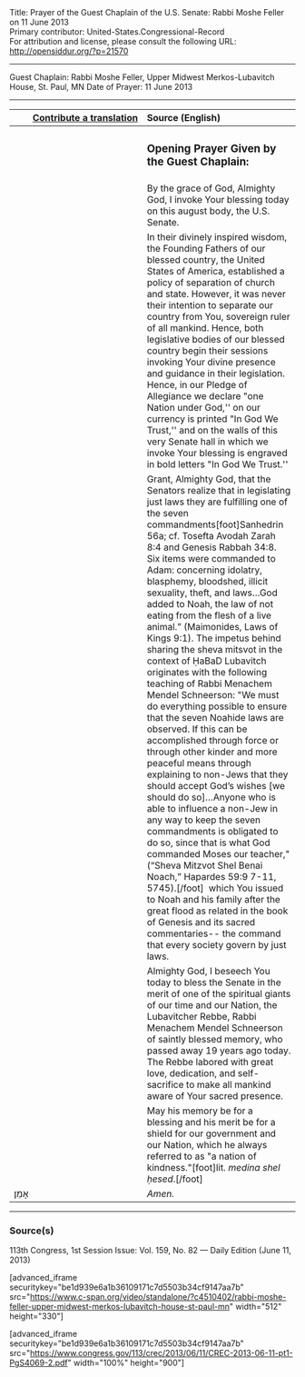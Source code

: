 <html>
<head></head>
<body>
Title: Prayer of the Guest Chaplain of the U.S. Senate: Rabbi Moshe Feller on 11 June 2013<br />
Primary contributor: United-States.Congressional-Record<br />
For attribution and license, please consult the following URL: <a href="http://opensiddur.org/?p=21570">http://opensiddur.org/?p=21570</a>
<p />
<hr />

Guest Chaplain: Rabbi Moshe Feller, Upper Midwest Merkos-Lubavitch House, St. Paul, MN
Date of Prayer: 11 June 2013

<hr />

<table style="margin-left: auto;margin-right: auto;" class="draggable">
<thead><tr><th id="x" style="text-align: right;"><a href="/contributing/upload/">Contribute a translation</a></th><th style="text-align: left;">Source (English)</th></tr></thead>
<tbody>
<tr><td style="vertical-align:top;" width="46%">
<div class="liturgy"><span lang="he">

</span></div></td>
 
<td style="vertical-align:top;" width="53%">
<div class="english">
<h3>Opening Prayer Given by the Guest Chaplain:</h3>
</div></td></tr>


<tr><td style="vertical-align:top;" width="46%">
<div class="liturgy"><span lang="he">

</span></div></td>
 
<td style="vertical-align:top;" width="53%">
<div class="english">
By the grace of God, 
Almighty God, 
I invoke Your blessing today 
on this august body, 
the U.S. Senate. 
</div></td></tr>


<tr><td style="vertical-align:top;" width="46%">
<div class="liturgy"><span lang="he">

</span></div></td>
 
<td style="vertical-align:top;" width="53%">
<div class="english">
In their divinely inspired wisdom, 
the Founding Fathers of our blessed country, 
the United States of America, 
established a policy of separation 
of church and state. 
However, it was never their intention 
to separate our country from You, 
sovereign ruler of all mankind. 
Hence, both legislative bodies of our blessed country 
begin their sessions 
invoking Your divine presence 
and guidance in their legislation. 
Hence, in our Pledge of Allegiance 
we declare "one Nation under God,'' 
on our currency is printed "In God We Trust,'' 
and on the walls of this very Senate hall 
in which we invoke Your blessing 
is engraved in bold letters "In God We Trust.''
</div></td></tr>


<tr><td style="vertical-align:top;" width="46%">
<div class="liturgy"><span lang="he">

</span></div></td>
 
<td style="vertical-align:top;" width="53%">
<div class="english">
Grant, Almighty God,
that the Senators realize 
that in legislating just laws 
they are fulfilling one of the seven commandments[foot]Sanhedrin 56a; cf. Tosefta Avodah Zarah 8:4 and Genesis Rabbah 34:8. Six items were commanded to Adam: concerning idolatry, blasphemy, bloodshed, illicit sexuality, theft, and laws…God added to Noah, the law of not eating from the flesh of a live animal.” (Maimonides, Laws of Kings 9:1). The impetus behind sharing the sheva mitsvot in the context of ḤaBaD Lubavitch originates with the following teaching of Rabbi Menachem Mendel Schneerson: "We must do everything possible to ensure that the seven Noahide laws are observed. If this can be accomplished through force or through other kinder and more peaceful means through explaining to non-Jews that they should accept God’s wishes [we should do so]…Anyone who is able to influence a non-Jew in any way to keep the seven commandments is obligated to do so, since that is what God commanded Moses our teacher," (“Sheva Mitzvot Shel Benai Noach,” Hapardes 59:9 7-11, 5745).[/foot]&nbsp; 
which You issued to Noah and his family 
after the great flood 
as related in the book of Genesis and its sacred commentaries--
the command that every society 
govern by just laws.
</div></td></tr>


<tr><td style="vertical-align:top;" width="46%">
<div class="liturgy"><span lang="he">

</span></div></td>
 
<td style="vertical-align:top;" width="53%">
<div class="english">
Almighty God, 
I beseech You today 
to bless the Senate 
in the merit of one of the spiritual giants 
of our time and our Nation,
the Lubavitcher Rebbe, 
Rabbi Menachem Mendel Schneerson of saintly blessed memory, 
who passed away 19 years ago today. 
The Rebbe labored with great love, 
dedication, 
and self-sacrifice 
to make all mankind aware 
of Your sacred presence.
</div></td></tr>


<tr><td style="vertical-align:top;" width="46%">
<div class="liturgy"><span lang="he">

</span></div></td>
 
<td style="vertical-align:top;" width="53%">
<div class="english">
May his memory be for a blessing 
and his merit be for a shield 
for our government 
and our Nation, 
which he always referred to as "a nation of kindness."[foot]lit. <em>medina shel ḥesed</em>.[/foot] 
</div></td></tr>


<tr><td style="vertical-align:top;" width="46%">
<div class="liturgy"><span lang="he">
אָמֵן׃
</span></div></td>
 
<td style="vertical-align:top;" width="53%">
<div class="english">
<em>Amen.</em>
</div></td></tr>
</tbody></table>

<hr />

<h3>Source(s)</h3>

113th Congress, 1st Session
Issue: Vol. 159, No. 82 — Daily Edition (June 11, 2013)

[advanced_iframe securitykey="be1d939e6a1b36109171c7d5503b34cf9147aa7b" src="https://www.c-span.org/video/standalone/?c4510402/rabbi-moshe-feller-upper-midwest-merkos-lubavitch-house-st-paul-mn" width="512" height="330"]

[advanced_iframe securitykey="be1d939e6a1b36109171c7d5503b34cf9147aa7b" src="https://www.congress.gov/113/crec/2013/06/11/CREC-2013-06-11-pt1-PgS4069-2.pdf" width="100%" height="900"]
</body>
</html>
